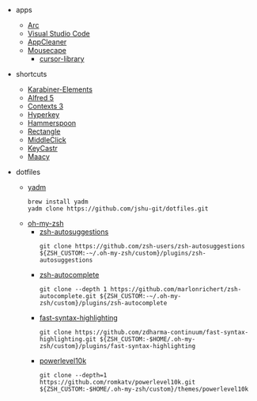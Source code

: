 - apps
  - [Arc](https://arc.net/)
  - [Visual Studio Code](https://code.visualstudio.com/)
  - [AppCleaner](https://freemacsoft.net/appcleaner/)
  - [Mousecape](https://github.com/alexzielenski/Mousecape)
    - [cursor-library](http://www.rw-designer.com/cursor-library)

- shortcuts
  - [Karabiner-Elements](https://karabiner-elements.pqrs.org/)
  - [Alfred 5](https://www.alfredapp.com/)
  - [Contexts 3](https://contexts.co/)
  - [Hyperkey](https://hyperkey.app/)
  - [Hammerspoon](https://www.hammerspoon.org/)
  - [Rectangle](https://rectangleapp.com/)
  - [MiddleClick](https://github.com/artginzburg/MiddleClick-Sonoma)
  - [KeyCastr](https://github.com/keycastr/keycastr)
  - [Maacy](https://github.com/p0deje/Maccy)

- dotfiles
  - [yadm](https://yadm.io/docs/getting_started)
      ```shell
      brew install yadm
      yadm clone https://github.com/jshu-git/dotfiles.git
      ```
  - [oh-my-zsh](https://ohmyz.sh/#install)
    - [zsh-autosuggestions](https://github.com/zsh-users/zsh-autosuggestions/blob/master/INSTALL.md#oh-my-zsh)
        ```shell
        git clone https://github.com/zsh-users/zsh-autosuggestions ${ZSH_CUSTOM:-~/.oh-my-zsh/custom}/plugins/zsh-autosuggestions
        ```
    - [zsh-autocomplete](https://github.com/marlonrichert/zsh-autocomplete#manual-installation)
        ```shell
        git clone --depth 1 https://github.com/marlonrichert/zsh-autocomplete.git ${ZSH_CUSTOM:-~/.oh-my-zsh/custom}/plugins/zsh-autocomplete
        ```
    - [fast-syntax-highlighting](https://github.com/zdharma-continuum/fast-syntax-highlighting#oh-my-zsh)
        ```shell
        git clone https://github.com/zdharma-continuum/fast-syntax-highlighting.git ${ZSH_CUSTOM:-$HOME/.oh-my-zsh/custom}/plugins/fast-syntax-highlighting
        ```
    - [powerlevel10k](https://github.com/romkatv/powerlevel10k#oh-my-zsh)
        ```shell
        git clone --depth=1 https://github.com/romkatv/powerlevel10k.git ${ZSH_CUSTOM:-$HOME/.oh-my-zsh/custom}/themes/powerlevel10k
